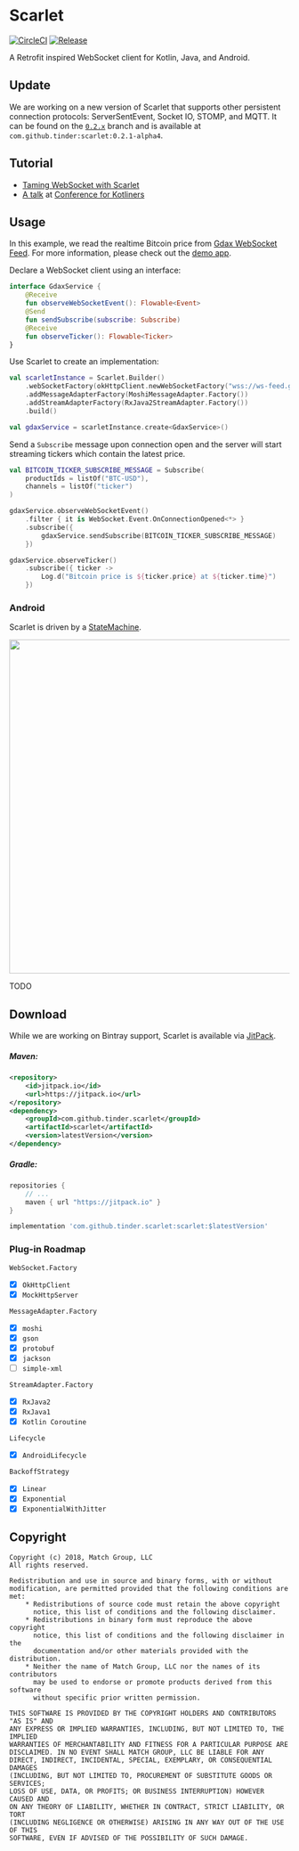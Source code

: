 Scarlet
===
[![CircleCI](https://circleci.com/gh/Tinder/Scarlet.svg?style=svg)](https://circleci.com/gh/Tinder/Scarlet)
[![Release](https://jitpack.io/v/tinder/scarlet.svg)](https://jitpack.io/#tinder/scarlet)

A Retrofit inspired WebSocket client for Kotlin, Java, and Android.

Update
---
We are working on a new version of Scarlet that supports other persistent connection protocols: ServerSentEvent, Socket IO, STOMP, and MQTT. It can be found on the [`0.2.x`](https://github.com/Tinder/Scarlet/tree/0.2.x) branch and is available at `com.github.tinder:scarlet:0.2.1-alpha4`.


Tutorial
---
- [Taming WebSocket with Scarlet][tutorial]
- [A talk][slides] at [Conference for Kotliners][kotliners]

Usage
---
In this example, we read the realtime Bitcoin price from [Gdax WebSocket Feed][gdax-websocket-feed].
For more information, please check out the [demo app][demo-app].

Declare a WebSocket client using an interface:

~~~ kotlin
interface GdaxService {
	@Receive
	fun observeWebSocketEvent(): Flowable<Event>
	@Send
	fun sendSubscribe(subscribe: Subscribe)
	@Receive
 	fun observeTicker(): Flowable<Ticker>
}
~~~

Use Scarlet to create an implementation:

~~~ kotlin
val scarletInstance = Scarlet.Builder()
    .webSocketFactory(okHttpClient.newWebSocketFactory("wss://ws-feed.gdax.com"))
    .addMessageAdapterFactory(MoshiMessageAdapter.Factory())
    .addStreamAdapterFactory(RxJava2StreamAdapter.Factory())
    .build()

val gdaxService = scarletInstance.create<GdaxService>()
~~~

Send a `Subscribe` message upon connection open and the server will start streaming tickers which contain the latest price.


~~~ kotlin
val BITCOIN_TICKER_SUBSCRIBE_MESSAGE = Subscribe(
    productIds = listOf("BTC-USD"),
    channels = listOf("ticker")
)

gdaxService.observeWebSocketEvent()
    .filter { it is WebSocket.Event.OnConnectionOpened<*> }
    .subscribe({
        gdaxService.sendSubscribe(BITCOIN_TICKER_SUBSCRIBE_MESSAGE)
    })

gdaxService.observeTicker()
    .subscribe({ ticker ->
        Log.d("Bitcoin price is ${ticker.price} at ${ticker.time}")
    })
~~~

###  Android
Scarlet is driven by a [StateMachine][state-machine].

<img width="600 px" src="/example/scarlet-state-machine.png"/>

TODO


Download
--------
While we are working on Bintray support, Scarlet is available via [JitPack][jitpack].

##### Maven:
```xml
<repository>
    <id>jitpack.io</id>
    <url>https://jitpack.io</url>
</repository>
<dependency>
    <groupId>com.github.tinder.scarlet</groupId>
    <artifactId>scarlet</artifactId>
    <version>latestVersion</version>
</dependency>
```

##### Gradle:
```groovy
repositories {
    // ...
    maven { url "https://jitpack.io" }
}

implementation 'com.github.tinder.scarlet:scarlet:$latestVersion'
```

### Plug-in Roadmap
`WebSocket.Factory`
- [x] `OkHttpClient`
- [x] `MockHttpServer`

`MessageAdapter.Factory`
- [x] `moshi`
- [x] `gson`
- [x] `protobuf`
- [x] `jackson`
- [ ] `simple-xml`

`StreamAdapter.Factory`
- [x] `RxJava2`
- [x] `RxJava1`
- [x] `Kotlin Coroutine`

`Lifecycle`
- [x] `AndroidLifecycle`

`BackoffStrategy`
- [x] `Linear`
- [x] `Exponential`
- [x] `ExponentialWithJitter`

Copyright
---
~~~
Copyright (c) 2018, Match Group, LLC
All rights reserved.

Redistribution and use in source and binary forms, with or without
modification, are permitted provided that the following conditions are met:
    * Redistributions of source code must retain the above copyright
      notice, this list of conditions and the following disclaimer.
    * Redistributions in binary form must reproduce the above copyright
      notice, this list of conditions and the following disclaimer in the
      documentation and/or other materials provided with the distribution.
    * Neither the name of Match Group, LLC nor the names of its contributors
      may be used to endorse or promote products derived from this software
      without specific prior written permission.

THIS SOFTWARE IS PROVIDED BY THE COPYRIGHT HOLDERS AND CONTRIBUTORS "AS IS" AND
ANY EXPRESS OR IMPLIED WARRANTIES, INCLUDING, BUT NOT LIMITED TO, THE IMPLIED
WARRANTIES OF MERCHANTABILITY AND FITNESS FOR A PARTICULAR PURPOSE ARE
DISCLAIMED. IN NO EVENT SHALL MATCH GROUP, LLC BE LIABLE FOR ANY
DIRECT, INDIRECT, INCIDENTAL, SPECIAL, EXEMPLARY, OR CONSEQUENTIAL DAMAGES
(INCLUDING, BUT NOT LIMITED TO, PROCUREMENT OF SUBSTITUTE GOODS OR SERVICES;
LOSS OF USE, DATA, OR PROFITS; OR BUSINESS INTERRUPTION) HOWEVER CAUSED AND
ON ANY THEORY OF LIABILITY, WHETHER IN CONTRACT, STRICT LIABILITY, OR TORT
(INCLUDING NEGLIGENCE OR OTHERWISE) ARISING IN ANY WAY OUT OF THE USE OF THIS
SOFTWARE, EVEN IF ADVISED OF THE POSSIBILITY OF SUCH DAMAGE.
~~~

 [gdax-websocket-feed]: https://docs.gdax.com/#websocket-feed
 [latest-jar]: https://tinder.jfrog.io/tinder/webapp/#/artifacts/browse/tree/General/libs-release-local/com/tinder/scarlet/scarlet
 [demo-app]: /demo/src/main/java/com/tinder/app
 [tutorial]: https://tech.gotinder.com/taming-websocket-with-scarlet/
 [slides]: https://speakerdeck.com/zhxnlai/taming-websocket-with-scarlet
 [kotliners]: https://www.conferenceforkotliners.com/
 [state-machine]: https://github.com/Tinder/StateMachine
 [jitpack]: https://jitpack.io/#tinder/scarlet
